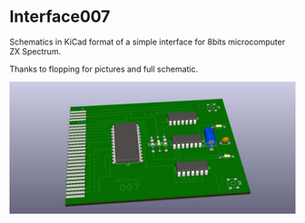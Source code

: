 # Interface007
Schematics in KiCad format of a simple interface for 8bits microcomputer ZX Spectrum.

Thanks to flopping for pictures and full schematic.

![Actual PCB](https://github.com/alvaroalea/Interface007/raw/master/007_R00.jpg)

